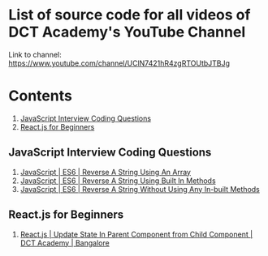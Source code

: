 # List of source code for all videos of DCT Academy's YouTube Channel
Link to channel: https://www.youtube.com/channel/UClN7421hR4zgRTOUtbJTBJg

# Contents
1. [JavaScript Interview Coding Questions](#javascript-interview-coding-questions)
2. [React.js for Beginners](#react.js-for-beginners)

## JavaScript Interview Coding Questions
1. [JavaScript | ES6 | Reverse A String Using An Array]()
2. [JavaScript | ES6 | Reverse A String Using Built In Methods]()
3. [JavaScript | ES6 | Reverse A String Without Using Any In-built Methods]()

## React.js for Beginners
1. [React.js | Update State In Parent Component from Child Component | DCT Academy | Bangalore]()

